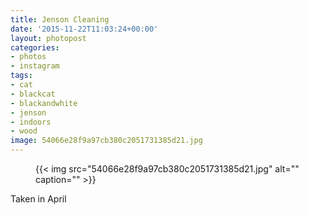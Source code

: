```yaml
---
title: Jenson Cleaning
date: '2015-11-22T11:03:24+00:00'
layout: photopost
categories:
- photos
- instagram
tags:
- cat
- blackcat
- blackandwhite
- jenson
- indoors
- wood
image: 54066e28f9a97cb380c2051731385d21.jpg
---
```


<figure class="photo photo--square">
  {{< img src="54066e28f9a97cb380c2051731385d21.jpg" alt="" caption="" >}}

</figure>

Taken in April


